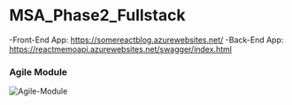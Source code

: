 # MSA_Phase2_Fullstack

-Front-End App: https://somereactblog.azurewebsites.net/
-Back-End App: https://reactmemoapi.azurewebsites.net/swagger/index.html

### Agile Module

![Agile-Module](agileModule.PNG)
